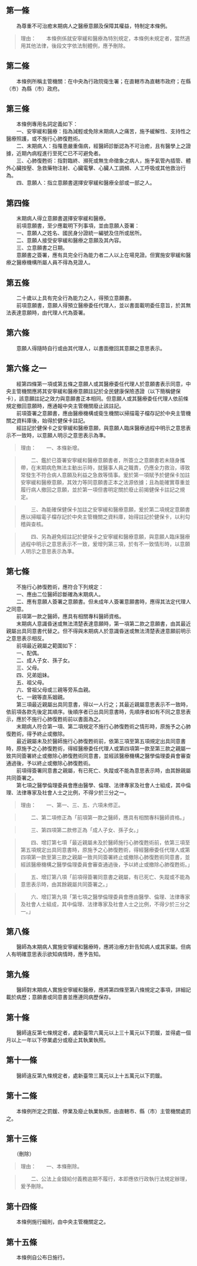 第一條 
-------
　　為尊重不可治癒末期病人之醫療意願及保障其權益，特制定本條例。  
> 理由：　　本條例係就安寧緩和醫療為特別規定，本條例未規定者，當然適用其他法律，後段文字依法制體例，應予刪除。



第二條 
-------
　　本條例所稱主管機關：在中央為行政院衛生署；在直轄市為直轄市政府；在縣（市）為縣（市）政府。  


第三條 
-------
　　本條例專用名詞定義如下：  
　　一、安寧緩和醫療：指為減輕或免除末期病人之痛苦，施予緩解性、支持性之醫療照護，或不施行心肺復甦術。  
　　二、末期病人：指罹患嚴重傷病，經醫師診斷認為不可治癒，且有醫學上之證據，近期內病程進行至死亡已不可避免者。  
　　三、心肺復甦術：指對臨終、瀕死或無生命徵象之病人，施予氣管內插管、體外心臟按壓、急救藥物注射、心臟電擊、心臟人工調頻、人工呼吸或其他救治行為。  
　　四、意願人：指立意願書選擇安寧緩和醫療全部或一部之人。  


第四條 
-------
　　末期病人得立意願書選擇安寧緩和醫療。  
　　前項意願書，至少應載明下列事項，並由意願人簽署：  
　　一、意願人之姓名、國民身分證統一編號及住所或居所。  
　　二、意願人接受安寧緩和醫療之意願及其內容。  
　　三、立意願書之日期。  
　　意願書之簽署，應有具完全行為能力者二人以上在場見證。但實施安寧緩和醫療之醫療機構所屬人員不得為見證人。  


第五條 
-------
　　二十歲以上具有完全行為能力之人，得預立意願書。  
　　前項意願書，意願人得預立醫療委任代理人，並以書面載明委任意旨，於其無法表達意願時，由代理人代為簽署。  


第六條 
-------
　　意願人得隨時自行或由其代理人，以書面撤回其意願之意思表示。  


第六條 之一 
------------
　　經第四條第一項或第五條之意願人或其醫療委任代理人於意願書表示同意，中央主管機關應將其安寧緩和醫療意願註記於全民健康保險憑證（以下簡稱健保卡），該意願註記之效力與意願書正本相同。但意願人或其醫療委任代理人依前條規定撤回意願時，應通報中央主管機關廢止該註記。  
　　前項簽署之意願書，應由醫療機構或衛生機關以掃描電子檔存記於中央主管機關之資料庫後，始得於健保卡註記。  
　　經註記於健保卡之安寧緩和醫療意願，與意願人臨床醫療過程中明示之意思表示不一致時，以意願人明示之意思表示為準。  
> 理由：　　一、本條新增。

> 　　二、鑑於已簽署安寧緩和醫療意願書者，所簽立之意願書若未隨身攜帶，在末期病危無法主動出示時，就醫事人員之職責，仍應全力救治，導致常發生不符合病人意願及利益之急救等情事。爰於第一項賦予於健保卡加註安寧緩和醫療意願，其效力等同意願書正本之法源依據；且為能確實尊重並履行病人撤回之意願，並於第一項但書明定關於廢止前揭健保卡註記之規定。

> 　　三、為能確保健保卡加註之安寧緩和醫療意願，爰於第二項規定意願書應以掃瞄電子檔存記於中央主管機關之資料庫，始得註記於健保卡，以利勾稽與查核。

> 　　四、另為避免經註記於健保卡之安寧緩和醫療意願，與意願人臨床醫療過程中明示之意思表示不一致，爰增列第三項，於有不一致情形時，以意願人明示之意思表示為準。



第七條 
-------
　　不施行心肺復甦術，應符合下列規定：  
　　一、應由二位醫師診斷確為末期病人。  
　　二、應有意願人簽署之意願書。但未成年人簽署意願書時，應得其法定代理人之同意。  
　　前項第一款之醫師，應具有相關專科醫師資格。  
　　末期病人意識昏迷或無法清楚表達意願時，第一項第二款之意願書，由其最近親屬出具同意書代替之。但不得與末期病人於意識昏迷或無法清楚表達意願前明示之意思表示相反。  
　　前項最近親屬之範圍如下：  
　　一、配偶。  
　　二、成人子女、孫子女。  
　　三、父母。  
　　四、兄弟姐妹。  
　　五、祖父母。  
　　六、曾祖父母或三親等旁系血親。  
　　七、一親等直系姻親。  
　　第三項最近親屬出具同意書，得以一人行之；其最近親屬意思表示不一致時，依前項各款先後定其順序。後順序者已出具同意書時，先順序者如有不同之意思表示，應於不施行心肺復甦術前以書面為之。  
　　末期病人符合第一項、第二項規定不施行心肺復甦術之情形時，原施予之心肺復甦術，得予終止或撤除。  
　　最近親屬未及於醫師施行心肺復甦術前，依第三項至第五項規定出具同意書時，原施予之心肺復甦術，得經醫療委任代理人或第四項第一款至第三款之親屬一致共同簽署終止或撤除心肺復甦術同意書，並經該醫療機構之醫學倫理委員會審查通過後，予以終止或撤除心肺復甦術。  
　　前項得簽署同意書之親屬，有已死亡、失蹤或不能為意思表示時，由其餘親屬共同簽署之。  
　　第七項之醫學倫理委員會應由醫學、倫理、法律專家及社會人士組成，其中倫理、法律專家及社會人士之比例，不得少於三分之一。  
> 理由：　　一、第一、三、五、六項未修正。

> 　　二、第二項修正為「前項第一款之醫師，應具有相關專科醫師資格。」

> 　　三、第四項第二款修正為「成人子女、孫子女。」

> 　　四、增訂第七項「最近親屬未及於醫師施行心肺復甦術前，依第三項至第五項規定出具同意書時，原施予之心肺復甦術，得經醫療委任代理人或第四項第一款至第三款之親屬一致共同簽署終止或撤除心肺復甦術同意書，並經該醫療機構之醫學倫理委員會審查通過後，予以終止或撤除心肺復甦術。」

> 　　五、增訂第八項「前項得簽署同意書之親屬，有已死亡、失蹤或不能為意思表示時，由其餘親屬共同簽署之。」

> 　　六、增訂第九項「第七項之醫學倫理委員會應由醫學、倫理、法律專家及社會人士組成，其中倫理、法律專家及社會人士之比例，不得少於三分之一。」



第八條 
-------
　　醫師為末期病人實施安寧緩和醫療時，應將治療方針告知病人或其家屬。但病人有明確意思表示欲知病情時，應予告知。  


第九條 
-------
　　醫師對末期病人實施安寧緩和醫療，應將第四條至第八條規定之事項，詳細記載於病歷；意願書或同意書並應連同病歷保存。  


第十條 
-------
　　醫師違反第七條規定者，處新臺幣六萬元以上三十萬元以下罰鍰，並得處一個月以上一年以下停業處分或廢止其執業執照。  


第十一條 
---------
　　醫師違反第九條規定者，處新臺幣三萬元以上十五萬元以下罰鍰。  


第十二條 
---------
　　本條例所定之罰鍰、停業及廢止執業執照，由直轄市、縣（市）主管機關處罰之。  


第十三條 
---------
　　（刪除）  
> 理由：　　一、本條刪除。

> 　　二、公法上金錢給付義務逾期不履行，本即應依行政執行法規定辦理，爰予刪除。



第十四條 
---------
　　本條例施行細則，由中央主管機關定之。  


第十五條 
---------
　　本條例自公布日施行。